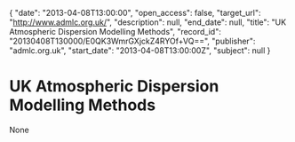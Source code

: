 {
  "date": "2013-04-08T13:00:00", 
  "open_access": false, 
  "target_url": "http://www.admlc.org.uk/", 
  "description": null, 
  "end_date": null, 
  "title": "UK Atmospheric Dispersion Modelling Methods", 
  "record_id": "20130408T130000/E0QK3WmrGXjckZ4RYOf+VQ==", 
  "publisher": "admlc.org.uk", 
  "start_date": "2013-04-08T13:00:00Z", 
  "subject": null
}

# UK Atmospheric Dispersion Modelling Methods

None
